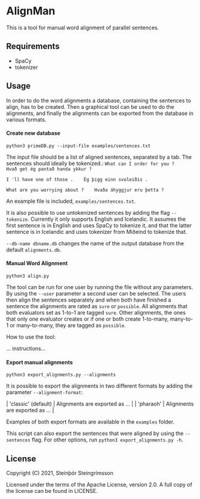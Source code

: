 AlignMan
==============

This is a tool for manual word alignment of parallel sentences.

Requirements
--------
- SpaCy
- tokenizer

Usage
--------
In order to do the word alignments a database, containing the sentences to align, has to be created. Then a graphical tool can be used to do the alignments, and finally the alignments can be exported from the database in various formats.

#### Create new database
```
python3 primeDB.py --input-file examples/sentences.txt
```


The input file should be a list of aligned sentences, separated by a tab. The sentences should ideally be tokenized.:
`What can I order for you ?    Hvað get ég pantað handa ykkur ?`

`I 'll have one of those .    Ég þigg einn svoleiðis .`

`What are you worrying about ?    Hvaða áhyggjur eru þetta ?`


An example file is included, `examples/sentences.txt`. 
	
It is also possible to use untokenized sentences by adding the flag `--tokenize`. Currently it only supports English and Icelandic. It assumes the first sentence is in English and uses SpaCy to tokenize it, and that the latter sentence is in Icelandic and uses tokenizer from Miðeind to tokenize that.

`--db-name dbname.db` changes the name of the output database from the default `alignments.db`.
	

#### Manual Word Alignment
```
python3 align.py
```

The tool can be run for one user by running the file without any parameters. By using the `--user` parameter a second user can be selected. The users then align the sentences separately and when both have finished a sentence the alignments are rated as `sure` or `possible`. All alignments that both evaluators set as 1-to-1 are tagged `sure`. Other alignments, the ones that only one evaluator creates or if one or both create 1-to-many, many-to-1 or many-to-many, they are tagged as `possible`.

How to use the tool:

... instructions...


#### Export manual alignments
```
python3 export_alignments.py --alignments
```

It is possible to export the alignments in two different formats by adding the parameter `--alignment-format`:

| 'classic' (default) | Alignments are exported as ... |
| 'pharaoh' | Alignments are exported as ... |

Examples of both export formats are available in the `examples` folder.

This script can also export the sentences that were aligned by using the `--sentences` flag. For other options, run `python3 export_alignments.py -h`.

License
-------

Copyright (C) 2021, Steinþór Steingrímsson

Licensed under the terms of the Apache License, version 2.0. A full copy of the license can be found in LICENSE.
